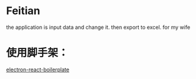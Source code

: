# Feitian

the application is input data and change it. then export to excel. for my wife

# 使用脚手架：

[electron-react-boilerplate](https://github.com/electron-react-boilerplate/electron-react-boilerplate)
